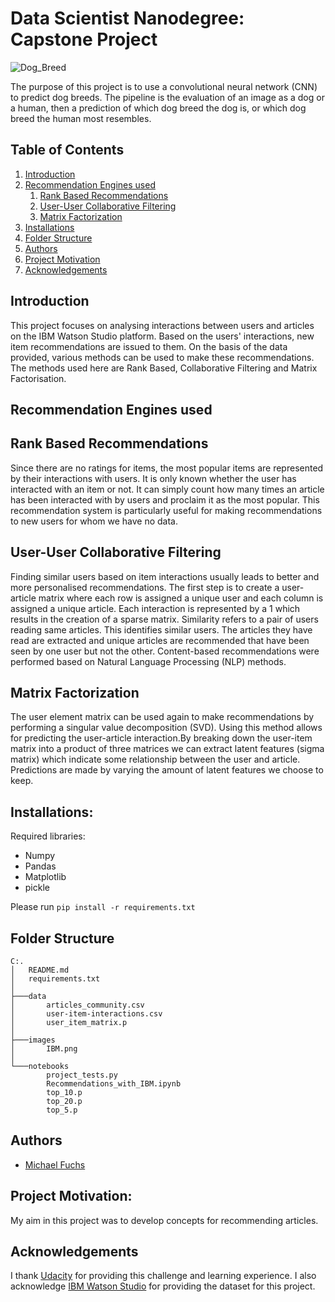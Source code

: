 
# Data Scientist Nanodegree: Capstone Project


![Dog_Breed](images/dog_breed_main_pic.png)

The purpose of this project is to use a convolutional neural network (CNN) to predict dog breeds. The pipeline is the evaluation of an image as a dog or a human, then a prediction of which dog breed the dog is, or which dog breed the human most resembles. 


## Table of Contents
1. [Introduction](#introduction)
2. [Recommendation Engines used](#engines_used)
	1. [Rank Based Recommendations](#rank_based)
	2. [User-User Collaborative Filtering](#user_user_based)
	3. [Matrix Factorization](#svd)
3. [Installations](#installations)
4. [Folder Structure](#folders)
5. [Authors](#authors)
6. [Project Motivation](#motivation)
7. [Acknowledgements](#acknowledgement)


<a name="introduction"></a>

## Introduction

This project focuses on analysing interactions between users and articles on the IBM Watson Studio platform. Based on the users' interactions, new item recommendations are issued to them. 
On the basis of the data provided, various methods can be used to make these recommendations. The methods used here are Rank Based, Collaborative Filtering and Matrix Factorisation.

<a name="engines_used"></a>

## Recommendation Engines used

<a name="rank_based"></a>

## Rank Based Recommendations

Since there are no ratings for items, the most popular items are represented by their interactions with users.
It is only known whether the user has interacted with an item or not.
It can simply count how many times an article has been interacted with by users and proclaim it as the most popular.
This recommendation system is particularly useful for making recommendations to new users for whom we have no data.

<a name="user_user_based"></a>

## User-User Collaborative Filtering

Finding similar users based on item interactions usually leads to better and more personalised recommendations.
The first step is to create a user-article matrix where each row is assigned a unique user and each column is assigned a unique article.
Each interaction is represented by a 1 which results in the creation of a sparse matrix.
Similarity refers to a pair of users reading same articles.
This identifies similar users. The articles they have read are extracted and unique articles are recommended that have been seen by one user but not the other.
Content-based recommendations were performed based on Natural Language Processing (NLP) methods.

<a name="svd"></a>

## Matrix Factorization

The user element matrix can be used again to make recommendations by performing a singular value decomposition (SVD).
Using this method allows for predicting the user-article interaction.By breaking down the user-item matrix into a product of three matrices we can extract latent features (sigma matrix) which indicate some relationship between the user and article. Predictions are made by varying the amount of latent features we choose to keep.

<a name="installations"></a>

## Installations:

Required libraries:

+ Numpy
+ Pandas
+ Matplotlib
+ pickle

Please run `pip install -r requirements.txt`

<a name="motivation"></a>


<a name="folders"></a> 

## Folder Structure

```
C:.
│   README.md
│   requirements.txt
│
├───data
│       articles_community.csv
│       user-item-interactions.csv
│       user_item_matrix.p
│
├───images
│       IBM.png
│
└───notebooks
        project_tests.py
        Recommendations_with_IBM.ipynb
        top_10.p
        top_20.p
        top_5.p
```


<a name="authors"></a>

## Authors

+ [Michael Fuchs](https://github.com/MFuchs1989)

## Project Motivation: 
My aim in this project was to develop concepts for recommending articles.

<a name="acknowledgement"></a>

## Acknowledgements

I thank [Udacity](https://www.udacity.com/) for providing this challenge and learning experience. I also acknowledge [IBM Watson Studio](https://jp-tok.dataplatform.cloud.ibm.com/login?preselect_region=true) for providing the dataset for this project.